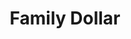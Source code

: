---
title: "Family Dollar"
url: /wichita/family-dollar-west-21st-street-north/
shop: variety store
---
